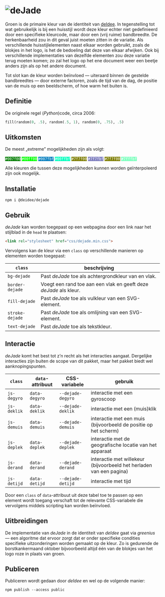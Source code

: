 # ![deJade](https://deidee.com/logo.png?str=deJade)

Groen is de primaire kleur van de identiteit van [deIdee](https://deidee.nl/).
In tegenstelling tot wat gebruikelijk is bij een huisstijl wordt deze kleur echter niet gedefinieerd door een specifieke kleurcode, maar door een (vrij ruime) bandbreedte.
De herkenbaarheid zou in dit geval juist moeten zitten in de variatie.
Als verschillende huisstijlelementen naast elkaar worden gebruikt, zoals de blokjes in het logo, is het de bedoeling dat deze van elkaar afwijken.
Ook bij verschillende implementaties van dezelfde elementen zou deze variatie terug moeten komen; zo zal het logo op het ene document weer een beetje anders zijn als op het andere document.

Tot slot kan de kleur worden beïnvloed — uiteraard bínnen de gestelde bandbreedtes — door externe factoren, zoals de tijd van de dag, de positie van de muis op een beeldscherm, of hoe warm het buiten is.

## Definitie

De originele regel (_Python_)code, circa 2006:

```Python
fill(random(0, .5), random(.5, 1), random(0, .75), .5)
```

## Uitkomsten

De meest „extreme” mogelijkheden zijn als volgt:

<code style="background:#007f00;color:#fff">#007f00</code>
<code style="background:#00ff00;color:#fff">#00ff00</code>
<code style="background:#007fbf;color:#fff">#007fbf</code>
<code style="background:#00ffbf;color:#fff">#00ffbf</code>
<code style="background:#7f7f00;color:#fff">#7f7f00</code>
<code style="background:#7f7fbf;color:#fff">#7f7fbf</code>
<code style="background:#7f7f00;color:#fff">#7f7f00</code>
<code style="background:#7fffbf;color:#fff">#7fffbf</code>

Alle kleuren die tussen deze mogelijkheden kunnen worden geïnterpoleerd zijn ook mogelijk.

## Installatie

```Shell
npm i @deidee/dejade
```

## Gebruik

_deJade_ kan worden toegepast op een webpagina door een link naar het stijlblad in de `head` te plaatsen:

```HTML
<link rel="stylesheet" href="css/dejade.min.css">
```

Vervolgens kan de kleur via een ``class`` op verschillende manieren op elementen worden toegepast:

| ``class`` | beschrijving |
| --------- | --- |
| `bg-dejade` | Past _deJade_ toe als achtergrondkleur van en vlak. |
| `border-dejade` | Voegt een rand toe aan een vlak en geeft deze _deJade_ als kleur. |
| `fill-dejade` | Past _deJade_ toe als vulkleur van een SVG-element. |
| `stroke-dejade` | Past _deJade_ toe als omlijning van een SVG-element. |
| `text-dejade` | Past _deJade_ toe als tekstkleur. |

## Interactie

_deJade_ komt het best tot z’n recht als het interacties aangaat. Dergelijke interacties zijn buiten de scope van dit pakket, maar het pakket biedt wel aanknopingspunten.

| `class` | `data`-attribuut | CSS-variabele | gebruik |
| --- | --- | --- | --- |
| `js-degyro` | `data-degyro` | `--dejade-degyro` | interactie met een gyroscoop |
| `js-deklik` | `data-deklik` | `--dejade-deklik` | interactie met een (muis)klik |
| `js-demuis` | `data-demuis` | `--dejade-demuis` | interactie met een muis (bijvoorbeeld de positie op het scherm) |
| `js-deplek` | `data-deplek` | `--dejade-deplek` | interactie met de geografische locatie van het apparaat |
| `js-derand` | `data-derand` | `--dejade-derand` | interactie met willekeur (bijvoorbeeld het herladen van een pagina) |
| `js-detijd` | `data-detijd` | `--dejade-detijd` | interactie met tijd |

Door een ``class`` of `data`-attribuut uit deze tabel toe te passen op een element wordt toegang verschaft tot de relevante CSS-variabele die vervolgens middels scripting kan worden beïnvloed.

## Uitbreidingen

De implementatie van _deJade_ in de identiteit van _deIdee_ gaat via _greenius_ — een algoritme dat ervoor zorgt dat er onder specifieke condities specifieke uitzonderingen worden gemaakt op de kleur.
Zo is gedurende de borstkankermaand oktober bijvoorbeeld altijd één van de blokjes van het logo roze in plaats van groen.

## Publiceren

Publiceren wordt gedaan door _deIdee_ en wel op de volgende manier:

```Shell
npm publish --access public
```
